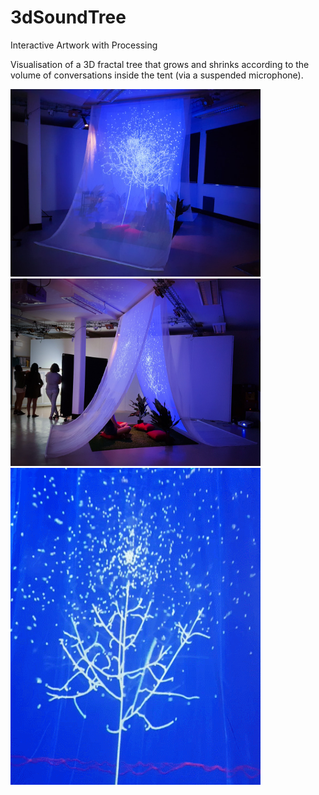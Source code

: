 # 3dSoundTree
Interactive Artwork with Processing

Visualisation of a 3D fractal tree that grows and shrinks according to the volume of conversations inside the tent (via a suspended microphone). 


<img src="https://github.com/j-fan/3dSoundTree/blob/master/tumblr_og94zkszwL1r2rrcro1_540.jpg" width="400px"/>
<img src="https://github.com/j-fan/3dSoundTree/blob/master/tumblr_og94zkszwL1r2rrcro2_1280.jpg" width="400px"/>
<img src="https://github.com/j-fan/3dSoundTree/blob/master/tumblr_ofc7mbI5U11r2rrcro1_r3_500.gif" width="400px"/>
